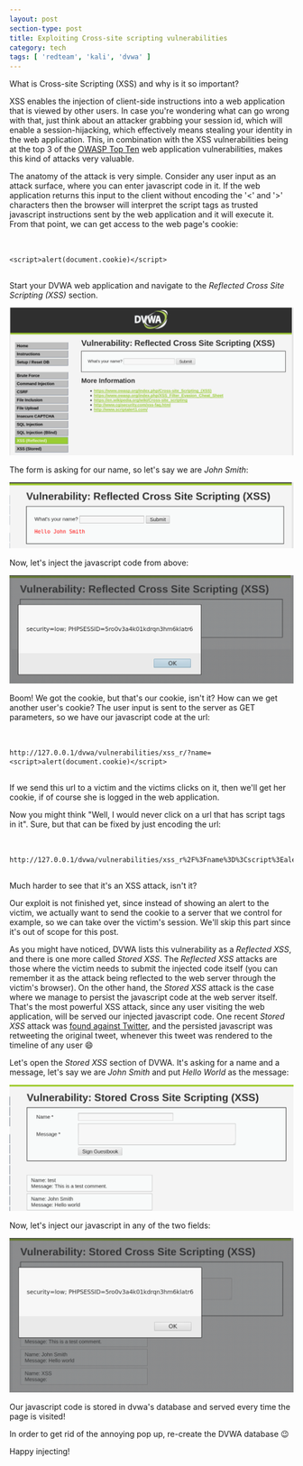 ```yaml
---
layout: post
section-type: post
title: Exploiting Cross-site scripting vulnerabilities
category: tech
tags: [ 'redteam', 'kali', 'dvwa' ]
---
```

What is Cross-site Scripting (XSS) and why is it so important?

XSS enables the injection of client-side instructions into a web application that is viewed by other users.
In case you're wondering what can go wrong with that, just think about an attacker grabbing your session id, which will
enable a session-hijacking, which effectively means stealing your identity in the web application.
This, in combination with the XSS vulnerabilities being at the top 3 of the [OWASP Top Ten](https://www.owasp.org/index.php/Category:OWASP_Top_Ten_Project#tab=OWASP_Top_10_for_2017_Release_Candidate) web application vulnerabilities, makes this kind of attacks very valuable.

The anatomy of the attack is very simple.
Consider any user input as an attack surface, where you can enter javascript code in it.
If the web application returns this input to the client without encoding the '<' and '>' characters then the browser will interpret the script tags as trusted javascript instructions sent by the web application and it will execute it.
From that point, we can get access to the web page's cookie:

<pre><code data-trim class="javascript">

&lt;script&gt;alert(document.cookie)&lt;/script&gt;

</code></pre>

Start your DVWA web application and navigate to the *Reflected Cross Site Scripting (XSS)* section.

![xss](/img/posts/xss/xss.png)

The form is asking for our name, so let's say we are *John Smith*:

![xss](/img/posts/xss/xss-0.png)

Now, let's inject the javascript code from above:

![xss](/img/posts/xss/xss-1.png)

Boom!
We got the cookie, but that's our cookie, isn't it?
How can we get another user's cookie?
The user input is sent to the server as GET parameters, so we have our javascript code at the url:

<pre><code data-trim class="html">

http://127.0.0.1/dvwa/vulnerabilities/xss_r/?name=&lt;script&gt;alert(document.cookie)&lt;/script&gt;

</code></pre>

If we send this url to a victim and the victims clicks on it, then we'll get her cookie, if of course she is logged in the web application.

Now you might think "Well, I would never click on a url that has script tags in it".
Sure, but that can be fixed by just encoding the url:

<pre><code data-trim class="html">

http://127.0.0.1/dvwa/vulnerabilities/xss_r%2F%3Fname%3D%3Cscript%3Ealert(document.cookie)%3C%2Fscript%3E%0A%0A

</code></pre>

Much harder to see that it's an XSS attack, isn't it?

Our exploit is not finished yet, since instead of showing an alert to the victim, we actually want to send the cookie to a server that we control for example, so we can take over the victim's session.
We'll skip this part since it's out of scope for this post.

As you might have noticed, DVWA lists this vulnerability as a *Reflected XSS*, and there is one more called *Stored XSS*.
The *Reflected XSS* attacks are those where the victim needs to submit the injected code itself (you can remember it as the attack being reflected to the web server through the victim's browser).
On the other hand, the *Stored XSS* attack is the case where we manage to persist the javascript code at the web server itself.
That's the most powerful XSS attack, since any user visiting the web application, will be served our injected javascript code.
One recent *Stored XSS* attack was [found against Twitter](https://www.youtube.com/watch?v=zv0kZKC6GAM&feature=youtu.be), and the persisted javascript was retweeting the original tweet, whenever this tweet was rendered to the timeline of any user :smile:

Let's open the *Stored XSS* section of DVWA.
It's asking for a name and a message, let's say we are *John Smith* and put *Hello World* as the message:

![xss](/img/posts/xss/xss-2.png)

Now, let's inject our javascript in any of the two fields:

![xss](/img/posts/xss/xss-3.png)

Our javascript code is stored in dvwa's database and served every time the page is visited!

In order to get rid of the annoying pop up, re-create the DVWA database :wink:

Happy injecting!
